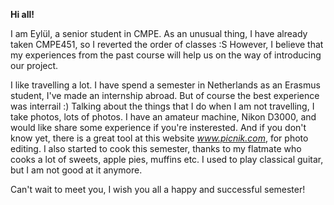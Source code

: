 **Hi all!**

I am Eylül, a senior student in CMPE. As an unusual thing, I have already taken CMPE451, so I reverted the order of classes :S However, I believe that my experiences from the past course will help us on the way of introducing our project.

I like travelling a lot. I have spend a semester in Netherlands as an Erasmus student, I've made an internship abroad. But of course the best experience was interrail :) Talking about the things that I do when I am not travelling, I take photos, lots of photos. I have an amateur machine, Nikon D3000, and would like share some experience if you're insterested. And if you don't know yet, there is a great tool at this website _www.picnik.com_, for photo editing.  I also started to cook this semester, thanks to my flatmate who cooks a lot of sweets, apple pies, muffins etc. I used to play classical guitar, but I am not good at it anymore.

Can't wait to meet you, I wish you all a happy and successful semester!

